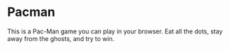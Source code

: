 # Pacman
This is a Pac-Man game you can play in your browser. Eat all the dots, stay away from the ghosts, and try to win.
